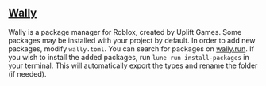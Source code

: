 ## [Wally](https://github.com/UpliftGames/wally)
Wally is a package manager for Roblox, created by Uplift Games. Some packages may be installed with your project by default. In order to add new packages, modify `wally.toml`. You can search for packages on [wally.run](https://wally.run/). If you wish to install the added packages, run `lune run install-packages` in your terminal. This will automatically export the types and rename the folder (if needed). 